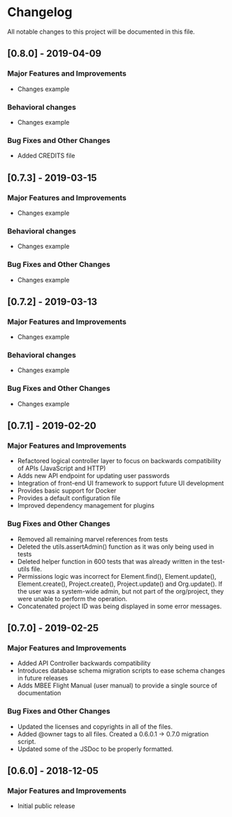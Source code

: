 # Changelog
All notable changes to this project will be documented in this file.

## [0.8.0] - 2019-04-09
### Major Features and Improvements
* Changes example
### Behavioral changes
* Changes example
### Bug Fixes and Other Changes
* Added CREDITS file

## [0.7.3] - 2019-03-15
### Major Features and Improvements
* Changes example
### Behavioral changes
* Changes example
### Bug Fixes and Other Changes
* Changes example

## [0.7.2] - 2019-03-13
### Major Features and Improvements
* Changes example
### Behavioral changes
* Changes example
### Bug Fixes and Other Changes
* Changes example


## [0.7.1] - 2019-02-20
### Major Features and Improvements
* Refactored logical controller layer to focus on backwards compatibility of APIs (JavaScript and HTTP)
* Adds new API endpoint for updating user passwords
* Integration of front-end UI framework to support future UI development
* Provides basic support for Docker
* Provides a default configuration file
* Improved dependency management for plugins

### Bug Fixes and Other Changes
* Removed all remaining marvel references from tests
* Deleted the utils.assertAdmin() function as it was only being used in tests
* Deleted helper function in 600 tests that was already written in the test-utils file.
* Permissions logic was incorrect for Element.find(), Element.update(), Element.create(), Project.create(), Project.update() and Org.update(). If the user was a system-wide admin, but not part of the org/project, they were unable to perform the operation.
* Concatenated project ID was being displayed in some error messages.

## [0.7.0] - 2019-02-25
### Major Features and Improvements
* Added API Controller backwards compatibility
* Introduces database schema migration scripts to ease schema changes in future releases
* Adds MBEE Flight Manual (user manual) to provide a single source of documentation

### Bug Fixes and Other Changes
* Updated the licenses and copyrights in all of the files.
* Added @owner tags to all files. Created a 0.6.0.1 -> 0.7.0 migration script.
* Updated some of the JSDoc to be properly formatted.

## [0.6.0] - 2018-12-05
### Major Features and Improvements
* Initial public release
